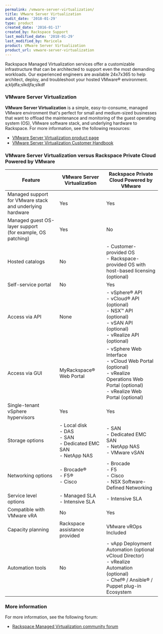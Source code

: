 ```yaml
---
permalink: /vmware-server-virtualization/
title: VMware Server Virtualization
audit_date: '2018-01-29'
type: product
created_date: '2016-01-17'
created_by: Rackspace Support
last_modified_date: '2018-01-29'
last_modified_by: Maricela
product: VMware Server Virtualization
product_url: vmware-server-virtualization
---
```


Rackspace Managed Virtualization services offer a customizable infrastructure that
can be architected to support even the most demanding workloads. Our experienced
engineers are available 24x7x365 to help architect, deploy, and troubleshoot your
hosted VMware&reg; environment. a;kljdfa;slkdjfa;slkdf

### VMware Server Virtualization

**VMware Server Virtualization** is a simple, easy-to-consume, managed VMware
environment that's perfect for small and medium-sized businesses that want
to offload the maintenance and monitoring of the guest operating system (OS), VMware software
stack, and underlying hardware to Rackspace. For more information, see the following resources:

- [VMware Server Virtualization product page](https://www.rackspace.com/managed-hosting/vmware/server-virtualization)
- [VMware Server Virtualization Customer Handbook](https://developer.rackspace.com/docs/docs-vmware-server-virt/server-virt-handbook)

### VMware Server Virtualization versus Rackspace Private Cloud Powered by VMware

| Feature | VMware Server Virtualization | Rackspace Private Cloud Powered by VMware |
| --- | --- | --- |
| Managed support for VMware stack and underlying hardware | Yes | Yes |
| Managed guest OS-layer support<br/>(for example, OS patching) | Yes | No |
| Hosted catalogs | No | - Customer-provided OS<br/>- Rackspace-provided OS with host-based licensing (optional) |
| Self-service portal | No | Yes |
| Access via API | None | - vSphere&reg; API<br/>- vCloud&reg; API (optional)<br/>- NSX&trade; API (optional)<br/>- vSAN API (optional)<br/>- vRealize API (optional) |
| Access via GUI |  MyRackspace&reg; Web Portal | - vSphere Web Interface<br/>- vCloud Web Portal (optional)<br/>- vRealize Operations Web Portal (optional)<br/>- vRealize Web Portal (optional) |
| Single-tenant vSphere hypervisors | Yes | Yes |
| Storage options | - Local disk <br/>- DAS <br/>- SAN <br/>- Dedicated EMC SAN <br/>- NetApp NAS | - SAN <br/>- Dedicated EMC SAN <br/>- NetApp NAS <br/>- VMware vSAN |
| Networking options | - Brocade&reg;<br/>- F5&reg;<br/>- Cisco | - Brocade<br/>- F5<br/>- Cisco<br/>- NSX Software-Defined Networking |
| Service level options | - Managed SLA<br/>- Intensive SLA | - Intensive SLA |
| Compatible with VMware vRA | No | Yes |
| Capacity planning | Rackspace assistance provided | VMware vROps Included |
| Automation tools | No | - vApp Deployment Automation (optional vCloud Director)<br/>- vRealize Automation (optional)<br/>- Chef&reg; / Ansible&reg; / Puppet plug-in Ecosystem |

### More information

For more information, see the following forum:

- [Rackspace Managed Virtualization community forum](https://community.rackspace.com/products/f/52)
